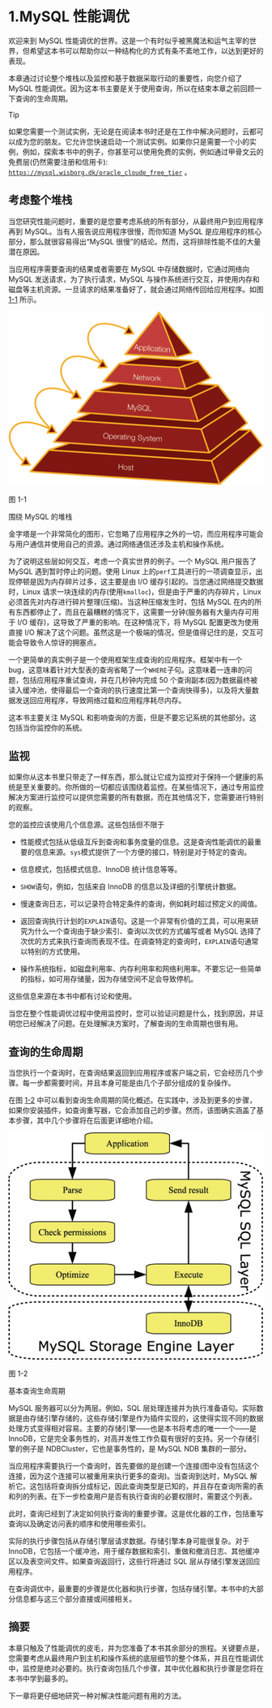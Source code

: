 # 1.MySQL 性能调优

欢迎来到 MySQL 性能调优的世界。这是一个有时似乎被黑魔法和运气主宰的世界，但希望这本书可以帮助你以一种结构化的方式有条不紊地工作，以达到更好的表现。

本章通过讨论整个堆栈以及监控和基于数据采取行动的重要性，向您介绍了 MySQL 性能调优。因为这本书主要是关于使用查询，所以在结束本章之前回顾一下查询的生命周期。

Tip

如果您需要一个测试实例，无论是在阅读本书时还是在工作中解决问题时，云都可以成为您的朋友。它允许您快速启动一个测试实例。如果你只是需要一个小的实例，例如，探索本书中的例子，你甚至可以使用免费的实例，例如通过甲骨文云的免费层(仍然需要注册和信用卡): [`https://mysql.wisborg.dk/oracle_cloude_free_tier`](https://mysql.wisborg.dk/oracle_cloude_free_tier) 。

## 考虑整个堆栈

当您研究性能问题时，重要的是您要考虑系统的所有部分，从最终用户到应用程序再到 MySQL。当有人报告说应用程序很慢，而你知道 MySQL 是应用程序的核心部分，那么就很容易得出“MySQL 很慢”的结论。然而，这将排除性能不佳的大量潜在原因。

当应用程序需要查询的结果或者需要在 MySQL 中存储数据时，它通过网络向 MySQL 发送请求，为了执行请求，MySQL 与操作系统进行交互，并使用内存和磁盘等主机资源。一旦请求的结果准备好了，就会通过网络传回给应用程序。如图 [1-1](#Fig1) 所示。

![img/484666_1_En_1_Fig1_HTML.jpg](img/484666_1_En_1_Fig1_HTML.jpg)

图 1-1

围绕 MySQL 的堆栈

金字塔是一个非常简化的图形，它忽略了应用程序之外的一切，而应用程序可能会与用户通信并使用自己的资源。通过网络通信还涉及主机和操作系统。

为了说明这些层如何交互，考虑一个真实世界的例子。一个 MySQL 用户报告了 MySQL 遇到暂时停止的问题。使用 Linux 上的`perf`工具进行的一项调查显示，出现停顿是因为内存碎片过多，这主要是由 I/O 缓存引起的。当您通过网络提交数据时，Linux 请求一块连续的内存(使用`kmalloc`)，但是由于严重的内存碎片，Linux 必须首先对内存进行碎片整理(压缩)。当这种压缩发生时，包括 MySQL 在内的所有东西都停止了，而且在最糟糕的情况下，这需要一分钟(服务器有大量内存可用于 I/O 缓存)，这导致了严重的影响。在这种情况下，将 MySQL 配置更改为使用直接 I/O 解决了这个问题。虽然这是一个极端的情况，但是值得记住的是，交互可能会导致令人惊讶的拥塞点。

一个更简单的真实例子是一个使用框架生成查询的应用程序。框架中有一个 bug，这意味着针对大型表的查询省略了一个`WHERE`子句。这意味着一连串的问题，包括应用程序重试查询，并在几秒钟内完成 50 个查询副本(因为数据最终被读入缓冲池，使得最后一个查询的执行速度比第一个查询快得多)，以及将大量数据发送回应用程序，导致网络过载和应用程序耗尽内存。

这本书主要关注 MySQL 和影响查询的方面，但是不要忘记系统的其他部分。这包括当你监控你的系统。

## 监视

如果你从这本书里只带走了一样东西，那么就让它成为监控对于保持一个健康的系统是至关重要的。你所做的一切都应该围绕着监控。在某些情况下，通过专用监控解决方案进行监控可以提供您需要的所有数据，而在其他情况下，您需要进行特别的观察。

您的监控应该使用几个信息源。这些包括但不限于

*   性能模式包括从低级互斥到查询和事务度量的信息。这是查询性能调优的最重要的信息来源。`sys`模式提供了一个方便的接口，特别是对于特定的查询。

*   信息模式，包括模式信息、InnoDB 统计信息等等。

*   `SHOW`语句，例如，包括来自 InnoDB 的信息以及详细的引擎统计数据。

*   慢速查询日志，可以记录符合特定条件的查询，例如耗时超过预定义的阈值。

*   返回查询执行计划的`EXPLAIN`语句。这是一个非常有价值的工具，可以用来研究为什么一个查询由于缺少索引、查询以次优的方式编写或者 MySQL 选择了次优的方式来执行查询而表现不佳。在调查特定的查询时，`EXPLAIN`语句通常以特别的方式使用。

*   操作系统指标，如磁盘利用率、内存利用率和网络利用率。不要忘记一些简单的指标，如可用存储量，因为存储空间不足会导致停机。

这些信息来源在本书中都有讨论和使用。

当您在整个性能调优过程中使用监控时，您可以验证问题是什么，找到原因，并证明您已经解决了问题。在处理解决方案时，了解查询的生命周期也很有用。

## 查询的生命周期

当您执行一个查询时，在查询结果返回到应用程序或客户端之前，它会经历几个步骤。每一步都需要时间，并且本身可能是由几个子部分组成的复杂操作。

在图 [1-2](#Fig2) 中可以看到查询生命周期的简化概述。在实践中，涉及到更多的步骤，如果你安装插件，如查询重写器，它会添加自己的步骤。然而，该图确实涵盖了基本步骤，其中几个步骤将在后面更详细地介绍。

![img/484666_1_En_1_Fig2_HTML.png](img/484666_1_En_1_Fig2_HTML.png)

图 1-2

基本查询生命周期

MySQL 服务器可以分为两层。例如，SQL 层处理连接并为执行准备语句。实际数据是由存储引擎存储的，这些存储引擎是作为插件实现的，这使得实现不同的数据处理方式变得相对容易。主要的存储引擎——也是本书将考虑的唯一一个——是 InnoDB，它是完全事务性的，对高并发性工作负载有很好的支持。另一个存储引擎的例子是 NDBCluster，它也是事务性的，是 MySQL NDB 集群的一部分。

当应用程序需要执行一个查询时，首先要做的是创建一个连接(图中没有包括这个连接，因为这个连接可以被重用来执行更多的查询)。当查询到达时，MySQL 解析它。这包括将查询拆分成标记，因此查询类型是已知的，并且存在查询所需的表和列的列表。在下一步检查用户是否有执行查询的必要权限时，需要这个列表。

此时，查询已经到了决定如何执行查询的重要步骤。这是优化器的工作，包括重写查询以及确定访问表的顺序和使用哪些索引。

实际的执行步骤包括从存储引擎层请求数据。存储引擎本身可能很复杂。对于 InnoDB，它包括一个缓冲池，用于缓存数据和索引、重做和撤消日志、其他缓冲区以及表空间文件。如果查询返回行，这些行将通过 SQL 层从存储引擎发送回应用程序。

在查询调优中，最重要的步骤是优化器和执行步骤，包括存储引擎。本书中的大部分信息都与这三个部分直接或间接相关。

## 摘要

本章只触及了性能调优的皮毛，并为您准备了本书其余部分的旅程。关键要点是，您需要考虑从最终用户到主机和操作系统的底层细节的整个体系，并且在性能调优中，监控是绝对必要的。执行查询包括几个步骤，其中优化器和执行步骤是您将在本书中学到最多的。

下一章将更仔细地研究一种对解决性能问题有用的方法。